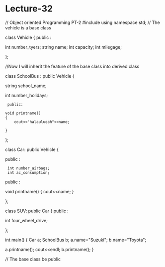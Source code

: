 # Lecture-32
// Object oriented Programming PT-2
#include<iostream>
using namespace std;
// The vehicle is a base class 

class Vehicle
{
  public :
    
  int number_tyers;
   string name;
   int capacity;
   int milegage;
  

  
};


//Now I will inherit the feature of the base class into derived class 


class SchoolBus : public Vehicle 
{
   
string  school_name;

int number_holidays;

     public:

    void printname()
    {
        cout<<"halaulueah"<<name;

    }
};

class Car: public  Vehicle 
{

   public :


     int number_airbags;
     int ac_consumption;

public :

void printname()
{
    cout<<name;
}

};

class SUV: public Car
{
public :

int four_wheel_drive;

};


int main()
{
   Car a;
SchoolBus b;
a.name="Suzuki";
b.name="Toyota";

a.printname();
cout<<endl;
b.printname();
}



// The base class be public 
